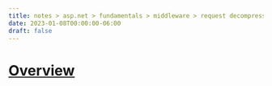 ```yaml
---
title: notes > asp.net > fundamentals > middleware > request decompression middleware
date: 2023-01-08T00:00:00-06:00
draft: false
---
```


# [Overview](https://learn.microsoft.com/en-us/aspnet/core/fundamentals/middleware/request-decompression?view=aspnetcore-7.0)
